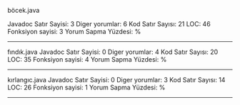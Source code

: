 böcek.java 

Javadoc Satır Sayisi: 3
Diger yorumlar: 6
Kod Satır Sayısı: 21
LOC: 46
Fonksiyon sayisi: 3
Yorum Sapma Yüzdesi: % 

--------------------------------------------
fındık.java
Javadoc Satır Sayisi: 0
Diger yorumlar: 4
Kod Satır Sayısı: 20
LOC: 35
Fonksiyon sayisi: 4
Yorum Sapma Yüzdesi: % 

--------------------------------------------
kırlangıc.java
Javadoc Satır Sayisi: 0
Diger yorumlar: 3
Kod Satır Sayısı: 14
LOC: 26
Fonksiyon sayisi: 1
Yorum Sapma Yüzdesi: % 

--------------------------------------------
